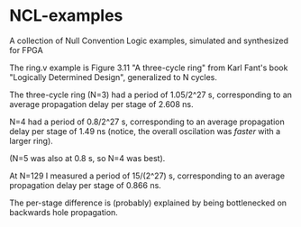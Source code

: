 # NCL-examples
A collection of Null Convention Logic examples, simulated and synthesized for FPGA

The ring.v example is Figure 3.11 "A three-cycle ring" from Karl
Fant's book "Logically Determined Design", generalized to N cycles.

The three-cycle ring (N=3) had a period of 1.05/2^27 s, corresponding
to an average propagation delay per stage of 2.608 ns.

N=4 had a period of 0.8/2^27 s, corresponding to an average
propagation delay per stage of 1.49 ns (notice, the overall oscilation
was _faster_ with a larger ring).

(N=5 was also at 0.8 s, so N=4 was best).

At N=129 I measured a period of 15/(2^27) s, corresponding to an
average propagation delay per stage of 0.866 ns.

The per-stage difference is (probably) explained by being bottlenecked
on backwards hole propagation.
